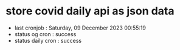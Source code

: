 # store covid daily api as json data

- last cronjob : Saturday, 09 December 2023 00:55:19
- status og cron : success
- status daily cron : success
      
      